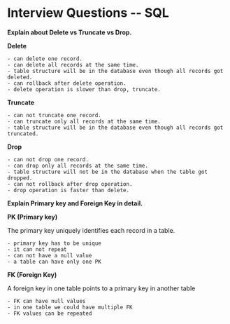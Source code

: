 Interview Questions -- SQL
==========================

**Explain about Delete vs Truncate vs Drop.**

**Delete**

	- can delete one record.
	- can delete all records at the same time.
	- table structure will be in the database even though all records got deleted.
	- can rollback after delete operation.
	- delete operation is slower than drop, truncate.
 
**Truncate**

	- can not truncate one record.
	- can truncate only all records at the same time.
	- table structure will be in the database even though all records got truncated.

**Drop**

	- can not drop one record.
	- can drop only all records at the same time.
	- table structure will not be in the database when the table got dropped.
	- can not rollback after drop operation.
	- drop operation is faster than delete.

**Explain Primary key and Foreign Key in detail.**

**PK (Primary key)**

The primary key uniquely identifies each record in a table.

	- primary key has to be unique
	- it can not repeat
	- can not have a null value
	- a table can have only one PK

**FK (Foreign Key)**

A foreign key in one table points to a primary key in another table

	- FK can have null values
	- in one table we could have multiple FK
	- FK values can be repeated


